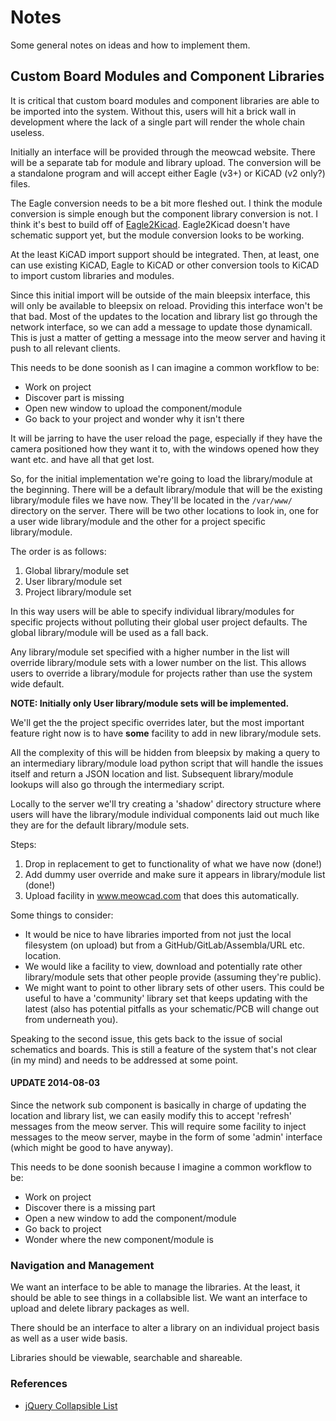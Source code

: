 Notes
=====


Some general notes on ideas and how to implement them.


Custom Board Modules and Component Libraries
--------------------------------------------

It is critical that custom board modules and component
libraries are able to be imported into the system.  Without
this, users will hit a brick wall in development where the
lack of a single part will render the whole chain useless.

Initially an interface will be provided through the meowcad
website.  There will be a separate tab for module and library
upload.  The conversion will be a standalone program and
will accept either Eagle (v3+) or KiCAD (v2 only?) files.

The Eagle conversion needs to be a bit more fleshed out.  I think
the module conversion is simple enough but the component library 
conversion is not.  I think it's best to build off of 
[Eagle2Kicad](https://github.com/DanChianucci/Eagle2Kicad).  Eagle2Kicad
doesn't have schematic support yet, but the module conversion looks
to be working.

At the least KiCAD import support should be integrated.  Then, at least,
one can use existing KiCAD, Eagle to KiCAD or other conversion tools to
KiCAD to import custom libraries and modules.

Since this initial import will be outside of the main bleepsix interface,
this will only be available to bleepsix on reload.  Providing this interface
won't be that bad.  Most of the updates to the location and library list
go through the network interface, so we can add a message to update those
dynamicall.  This is just a matter of getting a message into the
meow server and having it push to all relevant clients.

This needs to be done soonish as I can imagine a common workflow to be:
  - Work on project
  - Discover part is missing
  - Open new window to upload the component/module
  - Go back to your project and wonder why it isn't there

It will be jarring to have the user reload the page, especially if they
have the camera positioned how they want it to, with the windows opened
how they want etc. and have all that get lost.

So, for the initial implementation we're going to load the library/module
at the beginning.  There will be a default library/module that will be
the existing library/module files we have now.  They'll be located in 
the `/var/www/` directory on the server.  There will be two other locations
to look in, one for a user wide library/module and the other for a 
project specific library/module.

The order is as follows:

  1. Global library/module set
  2. User library/module set
  3. Project library/module set

In this way users will be able to specify individual library/modules for
specific projects without polluting their global user project defaults.  The
global library/module will be used as a fall back.

Any library/module set specified with a higher number in the list will override
library/module sets with a lower number on the list.
This allows users to override a library/module for projects rather than use the
system wide default.

**NOTE: Initially only User library/module sets will be implemented.**

We'll get the the project specific overrides later, but the most important
feature right now is to have **some** facility to add in new library/module
sets.

All the complexity of this will be hidden from bleepsix by making a query to 
an intermediary library/module load python script that will handle the issues
itself and return a JSON location and list.  Subsequent library/module lookups
will also go through the intermediary script.

Locally to the server we'll try creating a 'shadow' directory structure where
users will have the library/module individual components laid out much like
they are for the default library/module sets.

Steps:

  1. Drop in replacement to get to functionality of what we have now (done!)
  2. Add dummy user override and make sure it appears in library/module list (done!)
  3. Upload facility in www.meowcad.com that does this automatically.

Some things to consider:

  - It would be nice to have libraries imported from not just the local filesystem
    (on upload) but from a GitHub/GitLab/Assembla/URL etc. location.
  - We would like a facility to view, download and potentially rate other library/module sets
    that other people provide (assuming they're public).
  - We might want to point to other library sets of other users.  This could be useful
    to have a 'community' library set that keeps updating with the latest (also has
    potential pitfalls as your schematic/PCB will change out from underneath you).

Speaking to the second issue, this gets back to the issue of social schematics and boards.
This is still a feature of the system that's not clear (in my mind) and needs to be addressed
at some point.

#### UPDATE 2014-08-03

Since the network sub component is basically in charge of updating the location and library list,
we can easily modify this to accept 'refresh' messages from the meow server.  This will require
some facility to inject messages to the meow server, maybe in the form of some 'admin' interface
(which might be good to have anyway).

This needs to be done soonish because I imagine a common workflow to be:

  - Work on project
  - Discover there is a missing part
  - Open a new window to add the component/module
  - Go back to project
  - Wonder where the new component/module is


### Navigation and Management


We want an interface to be able to manage the libraries.  At the least, it should be able to
see things in a collabsible list.  We want an interface to upload and delete library packages as well.

There should be an interface to alter a library on an individual project basis as well as a user
wide basis.

Libraries should be viewable, searchable and shareable.


### References

  - [jQuery Collapsible List](http://kaipi.me/demos/collapsible-list.html)


